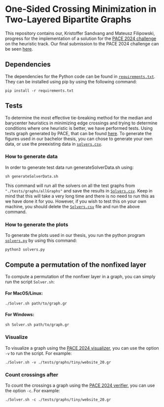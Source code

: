 # One-Sided Crossing Minimization in Two-Layered Bipartite Graphs

This repository contains our, Kristoffer Sandvang and Mateusz Filipowski, progress for the implementation of a solution for the [PACE 2024 challenge](https://pacechallenge.org/2024/) on the heuristic track. Our final submission to the PACE 2024 challenge can be seen [here](https://github.com/KristofferSandvang/PACE2024).

## Dependencies 
The dependencies for the Python code can be found in [`requirements.txt`](requirements.txt). They can be installed using pip by using the following command:
```
pip install -r requirements.txt
```

## Tests
To determine the most effective tie-breaking method for the median and barycenter heuristics in minimizing edge crossings and trying to determine conditions where one heuristic is better, we have performed tests. Using tests graph generated by PACE, that can be found [here](https://pacechallenge.org/2024/). To generate the figures used in our bachelor thesis, you can chose to generate your own data, or use the preexisting data in [`solvers.csv`](./solvers.csv).

### How to generate data

In order to generate test data run generateSolverData.sh using:
```
sh generateSolverData.sh
```

This command will run all the solvers on all the test graphs from ```"./tests/graphs/allGraphs"``` and save the results in [`Solvers.csv`](Solvers.csv). Keep in mind that this will take a very long time and there is no need to run this as we have done it for you. However, if you wish to test this on your own machine, you should delete the [`Solvers.csv`](Solvers.csv) file and run the above command.

### How to generate the plots
To generate the plots used in our thesis, you run the python program [`solvers.py`](solvers.py) by using this command:

```
python3 solvers.py
```

## Compute a permutation of the nonfixed layer
To compute a permutation of the nonfixer layer in a graph, you can simply run the script `Solver.sh`:
#### For MacOS/Linux:
```
./Solver.sh path/to/graph.gr
```
#### For Windows:
```
sh Solver.sh path/to/graph.gr
```
### Visualize
To visualize a graph using the [PACE 2024 visualizer](https://pacechallenge.org/2024/visualizer/), you can use the option `-v` to run the script. For example:
```
./Solver.sh -v ./tests/graphs/tiny/website_20.gr
```
### Count crossings after
To count the crossings a graph using the [PACE 2024 verifier](https://pacechallenge.org/2024/verifier/), you can use the option `-c`. For example:

```
./Solver.sh -c ./tests/graphs/tiny/website_20.gr
```
